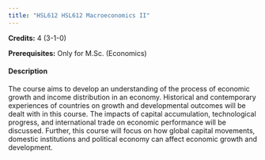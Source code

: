 ```yaml
---
title: "HSL612 HSL612 Macroeconomics II"
---
```

**Credits:** 4 (3-1-0)

**Prerequisites:** Only for M.Sc. (Economics)

#### Description
The course aims to develop an understanding of the process of economic growth and income distribution in an economy. Historical and contemporary experiences of countries on growth and developmental outcomes will be dealt with in this course. The impacts of capital accumulation, technological progress, and international trade on economic performance will be discussed. Further, this course will focus on how global capital movements, domestic institutions and political economy can affect economic growth and development.